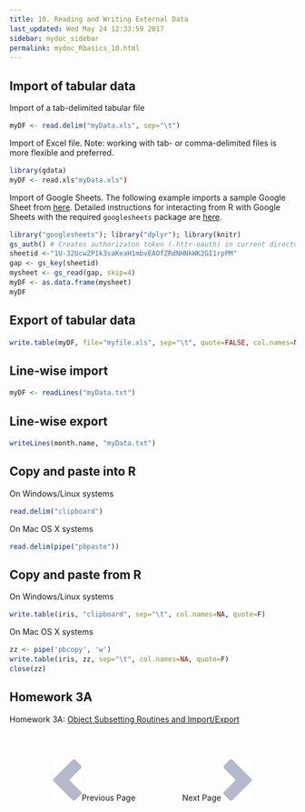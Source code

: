 ```yaml
---
title: 10. Reading and Writing External Data
last_updated: Wed May 24 12:33:59 2017
sidebar: mydoc_sidebar
permalink: mydoc_Rbasics_10.html
---
```

## Import of tabular data

Import of a tab-delimited tabular file

```r
myDF <- read.delim("myData.xls", sep="\t")
```

Import of Excel file. Note: working with tab- or comma-delimited files is more flexible and preferred.

```r
library(gdata)
myDF <- read.xls"myData.xls")
```

Import of Google Sheets. The following example imports a sample Google Sheet from [here](https://docs.google.com/spreadsheets/d/1U-32UcwZP1k3saKeaH1mbvEAOfZRdNHNkWK2GI1rpPM/edit#gid=472150521).
Detailed instructions for interacting from R with Google Sheets with the required `googlesheets` package are [here](https://github.com/jennybc/googlesheets).


```r
library("googlesheets"); library("dplyr"); library(knitr)
gs_auth() # Creates authorizaton token (.httr-oauth) in current directory if not present
sheetid <-"1U-32UcwZP1k3saKeaH1mbvEAOfZRdNHNkWK2GI1rpPM"
gap <- gs_key(sheetid)
mysheet <- gs_read(gap, skip=4)
myDF <- as.data.frame(mysheet)
myDF
```

## Export of tabular data

```r
write.table(myDF, file="myfile.xls", sep="\t", quote=FALSE, col.names=NA)
```

## Line-wise import

```r
myDF <- readLines("myData.txt")
```

## Line-wise export

```r
writeLines(month.name, "myData.txt")
```

## Copy and paste into R

On Windows/Linux systems

```r
read.delim("clipboard") 
```
On Mac OS X systems

```r
read.delim(pipe("pbpaste")) 
```

## Copy and paste from R 

On Windows/Linux systems

```r
write.table(iris, "clipboard", sep="\t", col.names=NA, quote=F) 
```

On Mac OS X systems

```r
zz <- pipe('pbcopy', 'w')
write.table(iris, zz, sep="\t", col.names=NA, quote=F)
close(zz) 
```

## Homework 3A 

Homework 3A: [Object Subsetting Routines and Import/Export](http://girke.bioinformatics.ucr.edu/GEN242/mydoc_homework_03.html)

<br><br><center><a href="mydoc_Rbasics_09.html"><img src="images/left_arrow.png" alt="Previous page."></a>Previous Page &nbsp; &nbsp; &nbsp; &nbsp; &nbsp; &nbsp; &nbsp; &nbsp; &nbsp; &nbsp; Next Page
<a href="mydoc_Rbasics_11.html"><img src="images/right_arrow.png" alt="Next page."></a></center>
